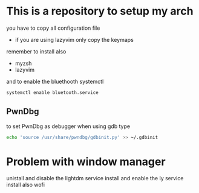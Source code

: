 # This is a repository to setup my arch

you have to copy all configuration file

- if you are using lazyvim only copy the keymaps

remember to install also

- myzsh
- lazyvim

and to enable the bluethooth systemctl

```BASH
systemctl enable bluetooth.service
```

## PwnDbg

to set PwnDbg as debugger when using gdb type

```BASH
echo 'source /usr/share/pwndbg/gdbinit.py' >> ~/.gdbinit
```

# Problem with window manager

unistall and disable the lightdm service
install and enable the ly service
install also wofi
